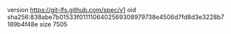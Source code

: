 version https://git-lfs.github.com/spec/v1
oid sha256:838abe7b01533f0111106402569308979738e4506d7fd8d3e3228b7189b4f48e
size 7505
